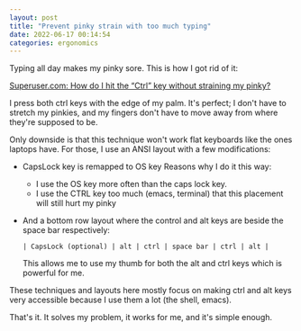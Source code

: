 ```yaml
---
layout: post
title: "Prevent pinky strain with too much typing"
date: 2022-06-17 00:14:54
categories: ergonomics
---
```


Typing all day makes my pinky sore. This is how I got rid of it:

[Superuser.com: How do I hit the “Ctrl” key without straining my pinky?](https://superuser.com/a/317593)

I press both ctrl keys with the edge of my palm. It's perfect; I don't have to
stretch my pinkies, and my fingers don't have to move away from where they're
supposed to be. 

Only downside is that this technique won't work flat keyboards like the ones
laptops have. For those, I use an ANSI layout with a few modifications: 

- CapsLock key is remapped to OS key 
	Reasons why I do it this way:
	- I use the OS key more often than the caps lock key. 
	- I use the CTRL key too much (emacs, terminal) that this placement
	  will still hurt my pinky

- And a bottom row layout where the control and alt keys are beside the space
  bar respectively:

	```
	| CapsLock (optional) | alt | ctrl | space bar | ctrl | alt | 
	```

	This allows me to use my thumb for both the alt and ctrl keys which is
	powerful for me. 

These techniques and layouts here mostly focus on making ctrl and alt keys very
accessible because I use them a lot (the shell, emacs). 

That's it. It solves my problem, it works for me, and it's simple enough. 


<!---
- learned programming

When I learned programming, I had to use the keyboard for most of my work.
Compared to what i do with the computer previously, programming involved using
the keyboard all day. 

- Using  keyboard for long periods hurt SOME of my fingers

I was not used to this method of computing which made my fingers hurt after a
day of doing practice programming.

- Why is it only some? There must be something wrong with the way I use my
  keyboards. I don't want some of them to hurt, I want all of them.

The way it hurt, only some of my fingers were affected. Most of them were fine
by the end of the day. I figured I might be doing something wrong with the way
I type. My pursuit of finding the best keyboard layout began and here are my
findings.

## TWO Keyboard layouts

The first course of action would be to pick a keyboard layout.

I figured I wanted to be mobile. I wanted to be able to program even if I have
no access to my home setup or I don't have my keyboard with me. This rules out
the possibility of using a different keyboard layout than qwerty.

In the end, I decided to learn two layouts: one for regular keyboards (those
with higher keys), and for laptop and laptop-like keyboards (those with almost
flat keys).

It works for me. I haven't encoutnered much confusion with the layouts EXCEPT
when I try to use both layouts on the same keyboard (i.e. switching desktop
environments)


- I make my self accustomed to both 
- No problems encountered yet when switching layouts except when I use the SAME
  keyboard for both layouts (e.g. switching desktop environment from i3 to xfce)


## Raised key keyboards


- Tried remapping caps lock to control
- something 



## Flat key keyboards

- Use ansi layout except control, alt  is switched places
- OS key on caps lock
- alt and ctrl reachable by the thumb




Hi. Starting today, I'll start this blog as a personal log of everything that I
want to say. I mainly plan to add my opinions on some topics that interest me
(I'll stay away from rants) and helpful things that I learn and encounter as I
go.

Since I am coming into the computer industry without formal education on the
topic, this blog could also be helpful for me to getting a job as one of my
projects that employers can refer to. And if I do succeed in getting a job, I
hope other people who would be in the same situation as me can refer to my blog
as a reference.

I'm currently 20 years old, and my plan is to get hired when I turn 21. This is
a deadline I imposed on myself that I'd give myself time to learn the things
necessary to get hired. I don't really have to have a job but I aim to have at
least a source of income by that time.

Now I say that but I still feel like I want a job even if by that time I have a
proper source of income (business or  something) because I think the "developer
experience" is not complete without the interaction with other developers who I
can learn from and v./v.. I watched some of the google talks and they make it a
point that success mostly comes from good communication which I think I still
lack. I still don't have any experience on working on other projects with other
developers. Not to say that it's the only solution because I also think that I
can achieve the same by contributing to other open source projects. I'll just
have to see for myself but those are the things that I'm considering.
-->
